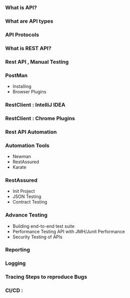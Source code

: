 ### What is API?

### What are API types

### API Protocols 

### What is REST API?

### Rest API , Manual Testing

### PostMan
- Installing
- Browser Plugins 

### RestClient : IntelliJ IDEA

### RestClient : Chrome Plugins

### Rest API Automation 

### Automation Tools 
- Newman
- RestAssured
- Karate

### RestAssured 
- Init Project 
- JSON Testing 
- Contract Testing 

### Advance Testing
- Building end-to-end test suite
- Performance Testing API with JMH/Junit Performance 
- Security Testing of APIs

### Reporting 

### Logging 

### Tracing Steps to reproduce Bugs

### CI/CD :
